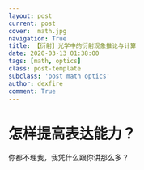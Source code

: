 ```yaml
---
layout: post
current: post
cover:  math.jpg
navigation: True
title: 【衍射】光学中的衍射现象推论与计算
date: 2020-03-13 01:38:00
tags: [math, optics]
class: post-template
subclass: 'post math optics'
author: dexfire
comment: True
---
```


# 怎样提高表达能力？


你都不理我，我凭什么跟你讲那么多？
